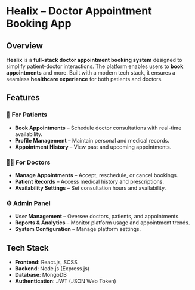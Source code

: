 # Healix – Doctor Appointment Booking App  

## Overview  
**Healix** is a **full-stack doctor appointment booking system** designed to simplify patient-doctor interactions. The platform enables users to **book appointments** and more. Built with a modern tech stack, it ensures a seamless **healthcare experience** for both patients and doctors.  

## Features  

### 🏥 **For Patients**  
- **Book Appointments** – Schedule doctor consultations with real-time availability.  
- **Profile Management** – Maintain personal and medical records.  
- **Appointment History** – View past and upcoming appointments.  

### 👨‍⚕️ **For Doctors**  
- **Manage Appointments** – Accept, reschedule, or cancel bookings.  
- **Patient Records** – Access medical history and prescriptions.  
- **Availability Settings** – Set consultation hours and availability.   

### ⚙️ **Admin Panel**  
- **User Management** – Oversee doctors, patients, and appointments.  
- **Reports & Analytics** – Monitor platform usage and appointment trends.  
- **System Configuration** – Manage platform settings.  

## Tech Stack  
- **Frontend**: React.js, SCSS 
- **Backend**: Node.js (Express.js)  
- **Database**: MongoDB  
- **Authentication**: JWT (JSON Web Token)  
